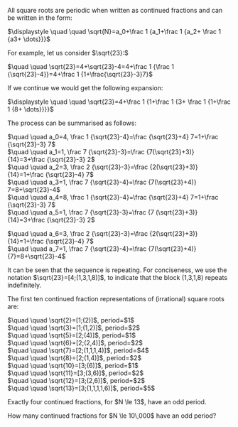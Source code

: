 <p>All square roots are periodic when written as continued fractions and can be written in the form:</p>

$\displaystyle \quad \quad \sqrt{N}=a_0+\frac 1 {a_1+\frac 1 {a_2+ \frac 1 {a3+ \dots}}}$

<p>For example, let us consider $\sqrt{23}:$</p>
$\quad \quad \sqrt{23}=4+\sqrt{23}-4=4+\frac 1 {\frac 1 {\sqrt{23}-4}}=4+\frac 1  {1+\frac{\sqrt{23}-3}7}$

<p>If we continue we would get the following expansion:</p>

$\displaystyle \quad \quad \sqrt{23}=4+\frac 1 {1+\frac 1 {3+ \frac 1 {1+\frac 1 {8+ \dots}}}}$

<p>The process can be summarised as follows:</p>
<p>
$\quad \quad a_0=4, \frac 1 {\sqrt{23}-4}=\frac {\sqrt{23}+4} 7=1+\frac {\sqrt{23}-3} 7$<br />
$\quad \quad a_1=1, \frac 7 {\sqrt{23}-3}=\frac {7(\sqrt{23}+3)} {14}=3+\frac {\sqrt{23}-3} 2$<br />
$\quad \quad a_2=3, \frac 2 {\sqrt{23}-3}=\frac {2(\sqrt{23}+3)} {14}=1+\frac {\sqrt{23}-4} 7$<br />
$\quad \quad a_3=1, \frac 7 {\sqrt{23}-4}=\frac {7(\sqrt{23}+4)} 7=8+\sqrt{23}-4$<br />
$\quad \quad a_4=8, \frac 1 {\sqrt{23}-4}=\frac {\sqrt{23}+4} 7=1+\frac {\sqrt{23}-3} 7$<br />
$\quad \quad a_5=1, \frac 7 {\sqrt{23}-3}=\frac {7 (\sqrt{23}+3)} {14}=3+\frac {\sqrt{23}-3} 2$<br />

$\quad \quad a_6=3, \frac 2 {\sqrt{23}-3}=\frac {2(\sqrt{23}+3)} {14}=1+\frac {\sqrt{23}-4} 7$<br />
$\quad \quad a_7=1, \frac 7 {\sqrt{23}-4}=\frac {7(\sqrt{23}+4)} {7}=8+\sqrt{23}-4$<br />
</p>

<p>It can be seen that the sequence is repeating. For conciseness, we use the notation $\sqrt{23}=[4;(1,3,1,8)]$, to indicate that the block (1,3,1,8) repeats indefinitely.</p>

<p>The first ten continued fraction representations of (irrational) square roots are:</p>
<p>
$\quad \quad \sqrt{2}=[1;(2)]$, period=$1$<br />
$\quad \quad \sqrt{3}=[1;(1,2)]$, period=$2$<br />
$\quad \quad \sqrt{5}=[2;(4)]$, period=$1$<br />
$\quad \quad \sqrt{6}=[2;(2,4)]$, period=$2$<br />
$\quad \quad \sqrt{7}=[2;(1,1,1,4)]$, period=$4$<br />
$\quad \quad \sqrt{8}=[2;(1,4)]$, period=$2$<br />
$\quad \quad \sqrt{10}=[3;(6)]$, period=$1$<br />
$\quad \quad \sqrt{11}=[3;(3,6)]$, period=$2$<br />
$\quad \quad \sqrt{12}=[3;(2,6)]$, period=$2$<br />
$\quad \quad \sqrt{13}=[3;(1,1,1,1,6)]$, period=$5$
</p>
<p>Exactly four continued fractions, for $N \le 13$, have an odd period.</p>
<p>How many continued fractions for $N \le 10\,000$ have an odd period?</p>






